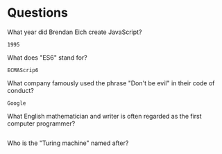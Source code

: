# Questions

What year did Brendan Eich create JavaScript?

```
1995
```

What does "ES6" stand for?

```
ECMAScrip6
```

What company famously used the phrase "Don't be evil" in their code of conduct?

```
Google
```

What English mathematician and writer is often regarded as the first computer programmer?

```

```

Who is the "Turing machine" named after?

```

```
